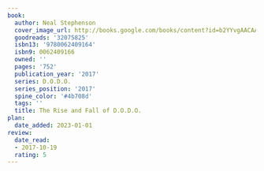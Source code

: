 ```yaml
---
book:
  author: Neal Stephenson
  cover_image_url: http://books.google.com/books/content?id=b2YYvgAACAAJ&printsec=frontcover&img=1&zoom=1&source=gbs_api
  goodreads: '32075825'
  isbn13: '9780062409164'
  isbn9: 0062409166
  owned: ''
  pages: '752'
  publication_year: '2017'
  series: D.O.D.O.
  series_position: '2017'
  spine_color: '#4b708d'
  tags: ''
  title: The Rise and Fall of D.O.D.O.
plan:
  date_added: 2023-01-01
review:
  date_read:
  - 2017-10-19
  rating: 5
---
```

